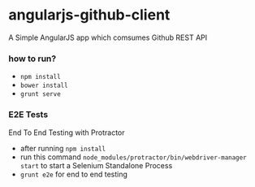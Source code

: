 # angularjs-github-client
A Simple AngularJS app which comsumes Github REST API 

### how to run?

* `npm install`
* `bower install`
* `grunt serve`

### E2E Tests
End To End Testing with Protractor

* after running `npm install`
* run this command `node_modules/protractor/bin/webdriver-manager start` to start a Selenium Standalone Process
* `grunt e2e` for end to end testing